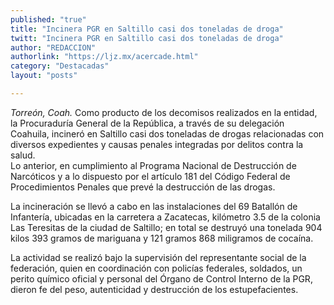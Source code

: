 ```yaml
---
published: "true"
title: "Incinera PGR en Saltillo casi dos toneladas de droga"
twitt: "Incinera PGR en Saltillo casi dos toneladas de droga"
author: "REDACCION"
authorlink: "https://ljz.mx/acercade.html"
category: "Destacadas"
layout: "posts"

---
```




*Torreón, Coah.* Como producto de los decomisos realizados en la entidad, la Procuraduría General de la República, a través de su delegación Coahuila, incineró en Saltillo casi dos toneladas de drogas relacionadas con diversos expedientes y causas penales integradas por delitos contra la salud.  
  Lo anterior, en cumplimiento al Programa Nacional de Destrucción de Narcóticos y a lo dispuesto por el artículo 181 del Código Federal de Procedimientos Penales que prevé la destrucción de las drogas.



  La incineración se llevó a cabo en las instalaciones del 69 Batallón de Infantería, ubicadas en la carretera a Zacatecas, kilómetro 3.5 de la colonia Las Teresitas de la ciudad de Saltillo; en total se destruyó una tonelada 904 kilos 393 gramos de mariguana y 121 gramos 868 miligramos de cocaína.



  La actividad se realizó bajo la supervisión del representante social de la federación, quien en coordinación con policías federales, soldados, un perito químico oficial y personal del Órgano de Control Interno de la PGR, dieron fe del peso, autenticidad y destrucción de los estupefacientes.

